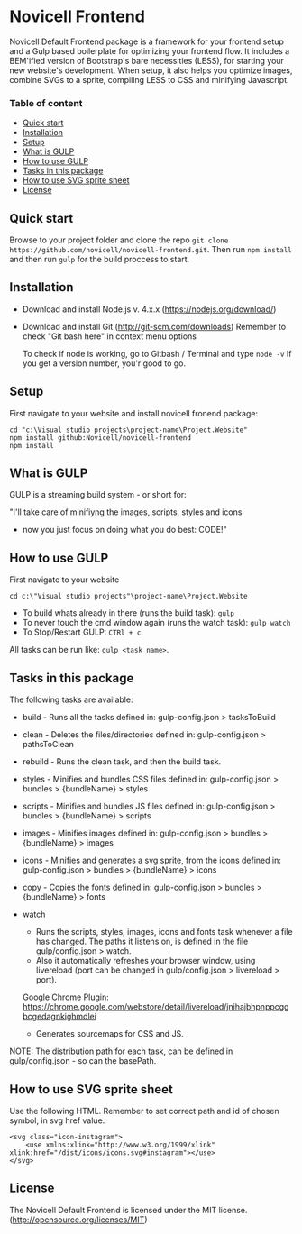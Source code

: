 # Novicell Frontend

Novicell Default Frontend package is a framework for your frontend setup and a Gulp based boilerplate for optimizing your frontend flow. It includes a BEM'ified version of Bootstrap's bare necessities (LESS), for starting your new website's development.
When setup, it also helps you optimize images, combine SVGs to a sprite, compiling LESS to CSS and minifying Javascript.

### Table of content
* [Quick start](#quick-start)
* [Installation](#installation)
* [Setup](#setup)
* [What is GULP](#what-is-gulp)
* [How to use GULP](#how-to-use-gulp)
* [Tasks in this package](#tasks-in-this-package)
* [How to use SVG sprite sheet](#how-to-use-svg-sprite-sheet)
* [License](#license)

## Quick start

Browse to your project folder and clone the repo `git clone https://github.com/novicell/novicell-frontend.git`. Then run `npm install` and then run `gulp` for the build proccess to start.


##  Installation

- Download and install Node.js v. 4.x.x (https://nodejs.org/download/)
- Download and install Git (http://git-scm.com/downloads)
  Remember to check "Git bash here" in context menu options

  To check if node is working, go to Gitbash / Terminal and type `node -v`
  If you get a version number, you'r good to go.

##  Setup

First navigate to your website and install novicell fronend package:

    cd "c:\Visual studio projects\project-name\Project.Website"
    npm install github:Novicell/novicell-frontend
    npm install
    

## What is GULP

GULP is a streaming build system - or short for:

"I'll take care of minifiyng the images, scripts, styles and icons
- now you just focus on doing what you do best: CODE!"

## How to use GULP

First navigate to your website

    cd c:\"Visual studio projects"\project-name\Project.Website

- To build whats already in there (runs the build task): `gulp`
- To never touch the cmd window again (runs the watch task): `gulp watch`
- To Stop/Restart GULP: `CTRl + c`

All tasks can be run like: `gulp <task name>`.

## Tasks in this package

The following tasks are available:

- build -	Runs all the tasks defined in: gulp-config.json > tasksToBuild
- clean -	Deletes the files/directories defined in: gulp-config.json > pathsToClean
- rebuild -	Runs the clean task, and then the build task.
- styles -	Minifies and bundles CSS files defined in: gulp-config.json > bundles > {bundleName} > styles
- scripts -	Minifies and bundles JS files defined in: gulp-config.json > bundles > {bundleName} > scripts
- images -	Minifies images defined in: gulp-config.json > bundles > {bundleName} > images
- icons -	Minifies and generates a svg sprite, from the icons defined in: gulp-config.json > bundles > {bundleName} > icons
- copy -	Copies the fonts defined in: gulp-config.json > bundles > {bundleName} > fonts
- watch

  - Runs the scripts, styles, images, icons and fonts task whenever a file has changed. The paths it listens on, is defined in the file gulp/config.json > watch.
  - Also it automatically refreshes your browser window, using livereload (port can be changed in gulp/config.json > livereload > port).

  Google Chrome Plugin: https://chrome.google.com/webstore/detail/livereload/jnihajbhpnppcggbcgedagnkighmdlei

  - Generates sourcemaps for CSS and JS.

NOTE: The distribution path for each task, can be defined in gulp/config.json - so can the basePath.

## How to use SVG sprite sheet

Use the following HTML. Remember to set correct path and id of chosen symbol, in svg href value.

    <svg class="icon-instagram">
    	<use xmlns:xlink="http://www.w3.org/1999/xlink" xlink:href="/dist/icons/icons.svg#instagram"></use>
    </svg>

## License
The Novicell Default Frontend is licensed under the MIT license. (http://opensource.org/licenses/MIT)
